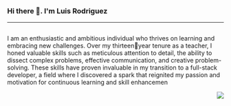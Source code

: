 ### Hi there 👋. I'm Luis Rodriguez
<hr>
<div>
  <p style='float:left'>I am an enthusiastic and
ambitious individual who thrives
on learning and embracing new
challenges. Over my thirteenyear tenure as a teacher, I honed
valuable skills such as
meticulous attention to detail,
the ability to dissect complex
problems, effective
communication, and creative
problem-solving.
These skills have proven
invaluable in my transition to a
full-stack developer, a field
where I discovered a spark that
reignited my passion and
motivation for continuous
learning and skill enhancemen</p>
  <img src='https://farm3.static.flickr.com/2515/3911058195_c806128b89_m.jpg' style='float:right;margin-left:10px'>
</div>

<!--
**LuisValrod/LuisValrod** is a ✨ _special_ ✨ repository because its `README.md` (this file) appears on your GitHub profile.

Here are some ideas to get you started:

- 🔭 I’m currently working on ...
- 🌱 I’m currently learning ...
- 👯 I’m looking to collaborate on ...
- 🤔 I’m looking for help with ...
- 💬 Ask me about ...
- 📫 How to reach me: ...
- 😄 Pronouns: ...
- ⚡ Fun fact: ...
-->
